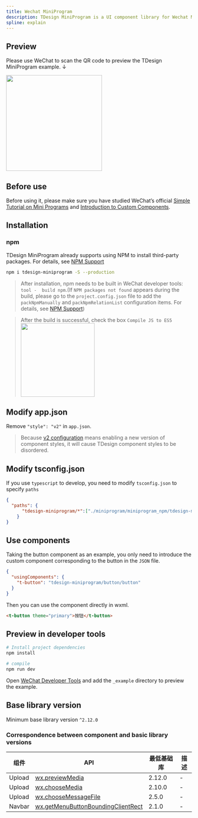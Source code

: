 ```yaml
---
title: Wechat MiniProgram
description: TDesign MiniProgram is a UI component library for Wechat MiniProgram.
spline: explain
---
```


## Preview

Please use WeChat to scan the QR code to preview the TDesign MiniProgram example. ↓
<br/>

<img width="260" src="https://tdesign.gtimg.com/site/qrcode.jpeg" />


## Before use

Before using it, please make sure you have studied WeChat’s official [Simple Tutorial on Mini Programs](https://developers.weixin.qq.com/miniprogram/dev/framework/) and [Introduction to Custom Components](https://developers.weixin.qq.com/miniprogram/dev/framework/custom-component/).

## Installation

### npm

TDesign MiniProgram already supports using NPM to install third-party packages. For details, see [NPM Support](https://developers.weixin.qq.com/miniprogram/dev/devtools/npm.html?search-key=npm)

```bash
npm i tdesign-miniprogram -S --production
```

> After installation, npm needs to be built in WeChat developer tools: `tool -  build npm`.(If `NPM packages not found` appears during the build, please go to the `project.config.json` file to add the `packNpmManually` and `packNpmRelationList` configuration items. For details, see [NPM Support](https://developers.weixin.qq.com/miniprogram/dev/devtools/npm.html?search-key=npm))

> After the build is successful, check the box `Compile JS to ES5`
> <br/>
><img width="200" src="https://tdesign.gtimg.com/miniprogram/docs/getting-started.png" />

## Modify app.json

Remove `"style": "v2"` in `app.json`.

> Because [v2 configuration](https://developers.weixin.qq.com/miniprogram/dev/reference/configuration/app.html#style) means enabling a new version of component styles, it will cause TDesign component styles to be disordered.

## Modify tsconfig.json

If you use `typescript` to develop, you need to modify `tsconfig.json` to specify `paths`

```json
{
  "paths": {
      "tdesign-miniprogram/*":["./miniprogram/miniprogram_npm/tdesign-miniprogram/*"]
    }
}
```

## Use components

Taking the button component as an example, you only need to introduce the custom component corresponding to the button in the `JSON` file.

```json
{
  "usingComponents": {
    "t-button": "tdesign-miniprogram/button/button"
  }
}
```

Then you can use the component directly in wxml.

```html
<t-button theme="primary">按钮</t-button>
```

## Preview in developer tools

```bash
# Install project dependencies
npm install

# compile
npm run dev
```

Open [WeChat Developer Tools](https://mp.weixin.qq.com/debug/wxadoc/dev/devtools/download.html) and add the `_example` directory to preview the example.

## Base library version

Minimum base library version `^2.12.0`

### Correspondence between component and basic library versions

| 组件  | API    | 最低基础库 | 描述 |
| ----- | ------ | ---------- | ---- |
| Upload | [wx.previewMedia](https://developers.weixin.qq.com/miniprogram/dev/api/media/image/wx.previewMedia.html) | 2.12.0 | - |
| Upload | [wx.chooseMedia](https://developers.weixin.qq.com/miniprogram/dev/api/media/video/wx.chooseMedia.html) | 2.10.0 | - |
| Upload | [wx.chooseMessageFile](https://developers.weixin.qq.com/miniprogram/dev/api/media/image/wx.chooseMessageFile.html) | 2.5.0 | - |
| Navbar | [wx.getMenuButtonBoundingClientRect](https://developers.weixin.qq.com/miniprogram/dev/api/ui/menu/wx.getMenuButtonBoundingClientRect.html) | 2.1.0 | - |

